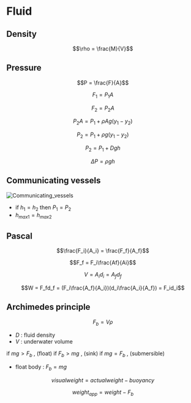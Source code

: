 # Fluid
## Density
$$\rho = \frac{M}{V}$$
## Pressure
$$P = \frac{F}{A}$$

$$F_1 = P_1A$$

$$F_2 = P_2A$$

$$P_2A = P_1+\rho Ag(y_1-y_2)$$

$$P_2 = P_1+\rho g(y_1-y_2)$$

$$P_2 = P_1+Dgh$$

$$\Delta P = \rho gh$$

## Communicating vessels
![Communicating_vessels](https://hackmd.io/_uploads/rkpsZMTNyl.png)

* if $h_1 = h_2$ then $P_1 = P_2$
* $h_{max1} = h_{max2}$

## Pascal
$$\frac{F_i}{A_i} = \frac{F_f}{A_f}$$

$$F_f = F_i\frac{Af}{Ai}$$

$$V = A_id_i = A_fd_f$$

$$W = F_fd_f = (F_i\frac{A_f}{A_i})(d_i\frac{A_i}{A_f}) = F_id_i$$

## Archimedes principle
$$F_b = V\rho$$
* $D$ : fluid density
* $V$ : underwater volume

if $mg > F_b$ , (float)
if $F_b > mg$ , (sink)
if $mg = F_b$ , (submersible)
* float body : $F_b = mg$

$$visualweight = actualweight - buoyancy$$

$$weight_{app} = weight-F_b$$